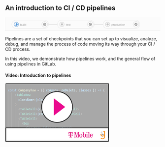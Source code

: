 ## An introduction to CI / CD pipelines


![](pipelines.gif)


Pipelines are a set of checkpoints that you can set up to visualize, analyze, debug, and manage the process of code moving its way through your CI / CD process. 

In this video, we demonstrate how pipelines work, and the general flow of using pipelines in GitLab. 

#### Video: Introduction to pipelines
[![](video-player.png)](https://youtu.be/e1essyyMAcQ) 





